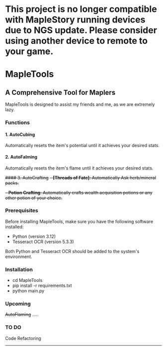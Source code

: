 # **This project is no longer compatible with MapleStory running devices due to NGS update. Please consider using another device to remote to your game.**


# MapleTools

## A Comprehensive Tool for Maplers
MapleTools is designed to assist my friends and me, as we are extremely lazy.

### Functions
#### 1. AutoCubing
Automatically resets the item's potential until it achieves your desired stats.

#### 2. AutoFalming
Automatically resets the item's flame until it achieves your desired stats.

~~#### 3. AutoCrafting~~
~~- **[Threads of Fate]**: Automatically Ask herb/mineral packs.~~
  
~~- **Potion Crafting**: Automatically crafts wealth acquisition potions or any other potion of your choice.~~

### Prerequisites
Before installing MapleTools, make sure you have the following software installed:
- Python (version 3.12)
- Tesseract OCR (version 5.3.3)

Both Python and Tesseract OCR should be added to the system's environment.

### Installation

- cd MapleTools
- pip install -r requirements.txt
- python main.py

### Upcoming 
~~AutoFlaming~~
.....

### TO DO
Code Refactoring

---

